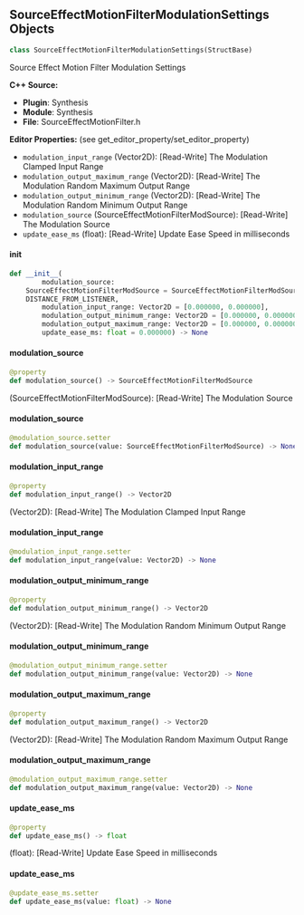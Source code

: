 ## SourceEffectMotionFilterModulationSettings Objects

```python
class SourceEffectMotionFilterModulationSettings(StructBase)
```

Source Effect Motion Filter Modulation Settings

**C++ Source:**

- **Plugin**: Synthesis
- **Module**: Synthesis
- **File**: SourceEffectMotionFilter.h

**Editor Properties:** (see get_editor_property/set_editor_property)

- ``modulation_input_range`` (Vector2D):  [Read-Write] The Modulation Clamped Input Range
- ``modulation_output_maximum_range`` (Vector2D):  [Read-Write] The Modulation Random Maximum Output Range
- ``modulation_output_minimum_range`` (Vector2D):  [Read-Write] The Modulation Random Minimum Output Range
- ``modulation_source`` (SourceEffectMotionFilterModSource):  [Read-Write] The Modulation Source
- ``update_ease_ms`` (float):  [Read-Write] Update Ease Speed in milliseconds

<a id="unreal.SourceEffectMotionFilterModulationSettings.__init__"></a>

#### __init__

```python
def __init__(
        modulation_source:
    SourceEffectMotionFilterModSource = SourceEffectMotionFilterModSource.
    DISTANCE_FROM_LISTENER,
        modulation_input_range: Vector2D = [0.000000, 0.000000],
        modulation_output_minimum_range: Vector2D = [0.000000, 0.000000],
        modulation_output_maximum_range: Vector2D = [0.000000, 0.000000],
        update_ease_ms: float = 0.000000) -> None
```

<a id="unreal.SourceEffectMotionFilterModulationSettings.modulation_source"></a>

#### modulation_source

```python
@property
def modulation_source() -> SourceEffectMotionFilterModSource
```

(SourceEffectMotionFilterModSource):  [Read-Write] The Modulation Source

<a id="unreal.SourceEffectMotionFilterModulationSettings.modulation_source"></a>

#### modulation_source

```python
@modulation_source.setter
def modulation_source(value: SourceEffectMotionFilterModSource) -> None
```

<a id="unreal.SourceEffectMotionFilterModulationSettings.modulation_input_range"></a>

#### modulation_input_range

```python
@property
def modulation_input_range() -> Vector2D
```

(Vector2D):  [Read-Write] The Modulation Clamped Input Range

<a id="unreal.SourceEffectMotionFilterModulationSettings.modulation_input_range"></a>

#### modulation_input_range

```python
@modulation_input_range.setter
def modulation_input_range(value: Vector2D) -> None
```

<a id="unreal.SourceEffectMotionFilterModulationSettings.modulation_output_minimum_range"></a>

#### modulation_output_minimum_range

```python
@property
def modulation_output_minimum_range() -> Vector2D
```

(Vector2D):  [Read-Write] The Modulation Random Minimum Output Range

<a id="unreal.SourceEffectMotionFilterModulationSettings.modulation_output_minimum_range"></a>

#### modulation_output_minimum_range

```python
@modulation_output_minimum_range.setter
def modulation_output_minimum_range(value: Vector2D) -> None
```

<a id="unreal.SourceEffectMotionFilterModulationSettings.modulation_output_maximum_range"></a>

#### modulation_output_maximum_range

```python
@property
def modulation_output_maximum_range() -> Vector2D
```

(Vector2D):  [Read-Write] The Modulation Random Maximum Output Range

<a id="unreal.SourceEffectMotionFilterModulationSettings.modulation_output_maximum_range"></a>

#### modulation_output_maximum_range

```python
@modulation_output_maximum_range.setter
def modulation_output_maximum_range(value: Vector2D) -> None
```

<a id="unreal.SourceEffectMotionFilterModulationSettings.update_ease_ms"></a>

#### update_ease_ms

```python
@property
def update_ease_ms() -> float
```

(float):  [Read-Write] Update Ease Speed in milliseconds

<a id="unreal.SourceEffectMotionFilterModulationSettings.update_ease_ms"></a>

#### update_ease_ms

```python
@update_ease_ms.setter
def update_ease_ms(value: float) -> None
```

<a id="unreal.SourceEffectMotionFilterSettings"></a>
